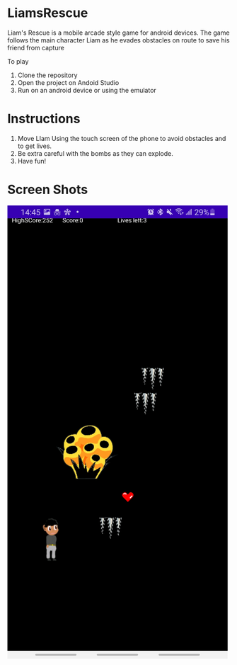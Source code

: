 # LiamsRescue
Liam's Rescue is a mobile arcade style game for android devices. The game follows the main character Liam as he evades obstacles on route to save his friend from capture

To play
1) Clone the repository
2) Open the project on  Andoid Studio
3) Run on an android device or using the emulator

# Instructions
1) Move LIam Using the touch screen of the phone to avoid obstacles and to get lives. 
2) Be extra careful with the bombs as they can explode. 
3) Have fun!

# Screen Shots
![Alt text](https://github.com/ooghre/LiamsRescue/blob/master/Assets/screenshot_1.jpeg?raw=true "Game Screen")
